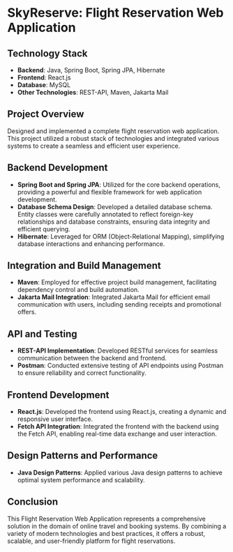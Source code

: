 # SkyReserve: Flight Reservation Web Application

## Technology Stack
- **Backend**: Java, Spring Boot, Spring JPA, Hibernate
- **Frontend**: React.js
- **Database**: MySQL
- **Other Technologies**: REST-API, Maven, Jakarta Mail

## Project Overview
Designed and implemented a complete flight reservation web application. This project utilized a robust stack of technologies and integrated various systems to create a seamless and efficient user experience.

## Backend Development
- **Spring Boot and Spring JPA**: Utilized for the core backend operations, providing a powerful and flexible framework for web application development.
- **Database Schema Design**: Developed a detailed database schema. Entity classes were carefully annotated to reflect foreign-key relationships and database constraints, ensuring data integrity and efficient querying.
- **Hibernate**: Leveraged for ORM (Object-Relational Mapping), simplifying database interactions and enhancing performance.

## Integration and Build Management
- **Maven**: Employed for effective project build management, facilitating dependency control and build automation.
- **Jakarta Mail Integration**: Integrated Jakarta Mail for efficient email communication with users, including sending receipts and promotional offers.

## API and Testing
- **REST-API Implementation**: Developed RESTful services for seamless communication between the backend and frontend.
- **Postman**: Conducted extensive testing of API endpoints using Postman to ensure reliability and correct functionality.

## Frontend Development
- **React.js**: Developed the frontend using React.js, creating a dynamic and responsive user interface.
- **Fetch API Integration**: Integrated the frontend with the backend using the Fetch API, enabling real-time data exchange and user interaction.

## Design Patterns and Performance
- **Java Design Patterns**: Applied various Java design patterns to achieve optimal system performance and scalability.

## Conclusion
This Flight Reservation Web Application represents a comprehensive solution in the domain of online travel and booking systems. By combining a variety of modern technologies and best practices, it offers a robust, scalable, and user-friendly platform for flight reservations.


